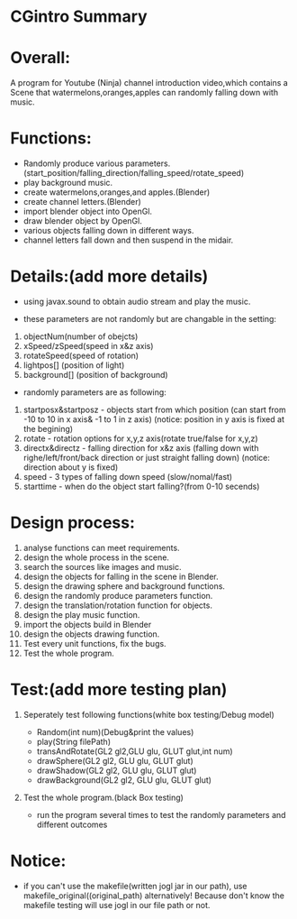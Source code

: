 # CGintro Summary

# Overall:

A program for Youtube (Ninja) channel introduction video,which contains a Scene that watermelons,oranges,apples can randomly falling down with music.

# Functions:

+ Randomly produce various parameters.(start_position/falling_direction/falling_speed/rotate_speed)
+ play background music.
+ create watermelons,oranges,and apples.(Blender)
+ create channel letters.(Blender)
+ import blender object into OpenGl.
+ draw blender object by OpenGl.
+ various objects falling down in different ways.
+ channel letters fall down and then suspend in the midair.

# Details:(add more details)

+   using javax.sound to obtain audio stream and play the music.

+   these parameters are not randomly but are changable in the setting:
1.  objectNum(number of obejcts)
2.  xSpeed/zSpeed(speed in x&z axis)
3.  rotateSpeed(speed of rotation)
4.  lightpos[] (position of light)
5.  background[] (position of background)

+   randomly parameters are as following:
1.  startposx&startposz - objects start from which position (can start from -10 to 10 in x axis& -1 to 1 in z axis)
(notice: position in y axis is fixed at the begining) 
2.  rotate - rotation options for x,y,z axis(rotate true/false for x,y,z)
3.	directx&directz - falling direction for x&z axis (falling down with righe/left/front/back direction or just straight falling down)
(notice: direction about y is fixed) 
4.	speed - 3 types of falling down speed (slow/nomal/fast)
5.	starttime - when do the object start falling?(from 0-10 secends)

# Design process:

1.  analyse functions can meet requirements.
2.  design the whole process in the scene.
3.  search the sources like images and music.
4.  design the objects for falling in the scene in Blender.
5.  design the drawing sphere and background functions.
6.  design the randomly produce parameters function.
7.  design the translation/rotation function for objects.
8.  design the play music function.
10. import the objects build in Blender
11. design the objects drawing function.
12.  Test every unit functions, fix the bugs.
13.  Test the whole program.

# Test:(add more testing plan)

1.  Seperately test following functions(white box testing/Debug model)

    +   Random(int num)(Debug&print the values)
    +   play(String filePath)
    +   transAndRotate(GL2 gl2,GLU glu, GLUT glut,int num)
    +   drawSphere(GL2 gl2, GLU glu, GLUT glut)
    +   drawShadow(GL2 gl2, GLU glu, GLUT glut)
    +   drawBackground(GL2 gl2, GLU glu, GLUT glut)

2.  Test the whole program.(black Box testing)

    +   run the program several times to test the randomly parameters and different outcomes

# Notice:
+   if you can't use the makefile(written jogl jar in our path), use makefile_original((original_path) alternatively!
 Because don't know the makefile testing will use jogl in our file path or not.

